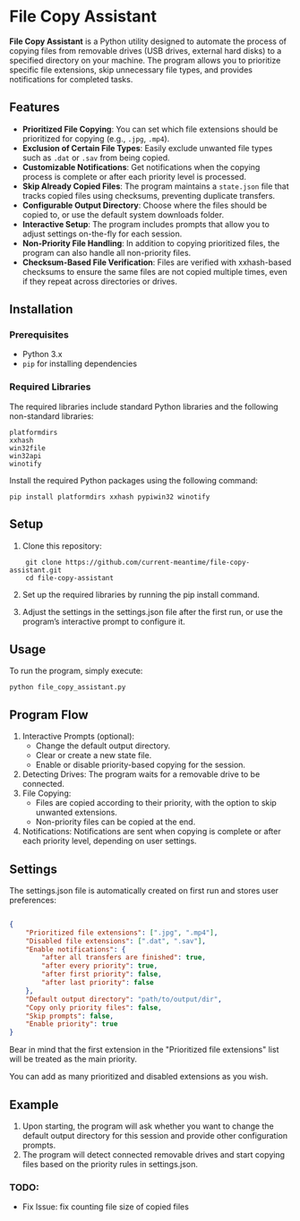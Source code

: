 # File Copy Assistant

**File Copy Assistant** is a Python utility designed to automate the process of copying files from removable drives (USB drives, external hard disks) to a specified directory on your machine. The program allows you to prioritize specific file extensions, skip unnecessary file types, and provides notifications for completed tasks.

## Features

- **Prioritized File Copying**: You can set which file extensions should be prioritized for copying (e.g., `.jpg`, `.mp4`).
- **Exclusion of Certain File Types**: Easily exclude unwanted file types such as `.dat` or `.sav` from being copied.
- **Customizable Notifications**: Get notifications when the copying process is complete or after each priority level is processed.
- **Skip Already Copied Files**: The program maintains a `state.json` file that tracks copied files using checksums, preventing duplicate transfers.
- **Configurable Output Directory**: Choose where the files should be copied to, or use the default system downloads folder.
- **Interactive Setup**: The program includes prompts that allow you to adjust settings on-the-fly for each session.
- **Non-Priority File Handling**: In addition to copying prioritized files, the program can also handle all non-priority files.
- **Checksum-Based File Verification**: Files are verified with xxhash-based checksums to ensure the same files are not copied multiple times, even if they repeat across directories or drives.

## Installation

### Prerequisites

- Python 3.x
- `pip` for installing dependencies

### Required Libraries

The required libraries include standard Python libraries and the following non-standard libraries:

    platformdirs
    xxhash
    win32file
    win32api
    winotify

Install the required Python packages using the following command:

`pip install platformdirs xxhash pypiwin32 winotify`

## Setup
1. Clone this repository:

```
    git clone https://github.com/current-meantime/file-copy-assistant.git
    cd file-copy-assistant
```

2. Set up the required libraries by running the pip install command.

3. Adjust the settings in the settings.json file after the first run, or use the program’s interactive prompt to configure it. 

## Usage

To run the program, simply execute:
```
python file_copy_assistant.py
```

## Program Flow

1. Interactive Prompts (optional):
    * Change the default output directory.
    * Clear or create a new state file.
    * Enable or disable priority-based copying for the session.
2. Detecting Drives: The program waits for a removable drive to be connected.
3. File Copying:
    * Files are copied according to their priority, with the option to skip unwanted extensions.
    * Non-priority files can be copied at the end.
4. Notifications: Notifications are sent when copying is complete or after each priority level, depending on user settings.

## Settings

The settings.json file is automatically created on first run and stores user preferences:

```json

{
    "Prioritized file extensions": [".jpg", ".mp4"],
    "Disabled file extensions": [".dat", ".sav"],
    "Enable notifications": {
        "after all transfers are finished": true,
        "after every priority": true,
        "after first priority": false,
        "after last priority": false
    },
    "Default output directory": "path/to/output/dir",
    "Copy only priority files": false,
    "Skip prompts": false,
    "Enable priority": true
}
```
Bear in mind that the first extension in the "Prioritized file extensions" list will be treated as the main priority.

You can add as many prioritized and disabled extensions as you wish.

## Example

1. Upon starting, the program will ask whether you want to change the default output directory for this session and provide other configuration prompts.
2. The program will detect connected removable drives and start copying files based on the priority rules in settings.json.


### TODO:
* Fix Issue: fix counting file size of copied files